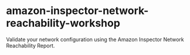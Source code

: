 # amazon-inspector-network-reachability-workshop
Validate your network configuration using the Amazon Inspector Network Reachability Report.

